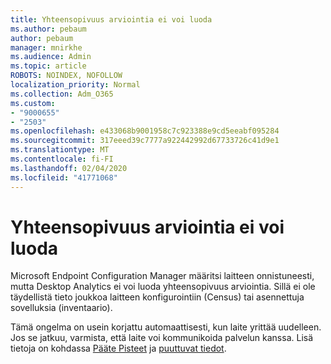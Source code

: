 ```yaml
---
title: Yhteensopivuus arviointia ei voi luoda
ms.author: pebaum
author: pebaum
manager: mnirkhe
ms.audience: Admin
ms.topic: article
ROBOTS: NOINDEX, NOFOLLOW
localization_priority: Normal
ms.collection: Adm_O365
ms.custom:
- "9000655"
- "2503"
ms.openlocfilehash: e433068b9001958c7c923388e9cd5eeabf095284
ms.sourcegitcommit: 317eeed39c7777a922442992d67733726c41d9e1
ms.translationtype: MT
ms.contentlocale: fi-FI
ms.lasthandoff: 02/04/2020
ms.locfileid: "41771068"
---
```

# <a name="cant-create-a-compatibility-assessment"></a>Yhteensopivuus arviointia ei voi luoda

Microsoft Endpoint Configuration Manager määritsi laitteen onnistuneesti, mutta Desktop Analytics ei voi luoda yhteensopivuus arviointia. Sillä ei ole täydellistä tieto joukkoa laitteen konfigurointiin (Census) tai asennettuja sovelluksia (inventaario).

Tämä ongelma on usein korjattu automaattisesti, kun laite yrittää uudelleen. Jos se jatkuu, varmista, että laite voi kommunikoida palvelun kanssa. Lisä tietoja on kohdassa [Pääte Pisteet](https://docs.microsoft.com/configmgr/desktop-analytics/enable-data-sharing#endpoints) ja [puuttuvat tiedot](https://docs.microsoft.com/configmgr/desktop-analytics/monitor-connection-health#missing-data).
